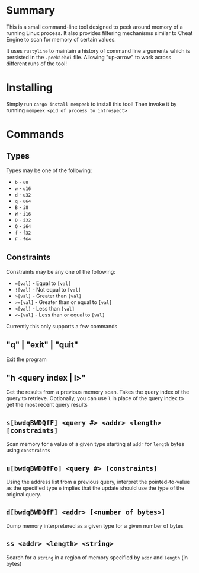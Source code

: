 # Summary

This is a small command-line tool designed to peek around memory of a running
Linux process. It also provides filtering mechanisms similar to Cheat Engine
to scan for memory of certain values.

It uses `rustyline` to maintain a history of command line arguments which is
persisted in the `.peekieboi` file. Allowing "up-arrow" to work across
different runs of the tool!

# Installing

Simply run `cargo install mempeek` to install this tool! Then invoke it by
running `mempeek <pid of process to introspect>`

# Commands

## Types

Types may be one of the following:

- `b` - `u8`
- `w` - `u16`
- `d` - `u32`
- `q` - `u64`
- `B` - `i8`
- `W` - `i16`
- `D` - `i32`
- `Q` - `i64`
- `f` - `f32`
- `F` - `f64`

## Constraints

Constraints may be any one of the following:

- `=[val]`  - Equal to `[val]`
- `![val]`  - Not equal to `[val]`
- `>[val]`  - Greater than `[val]`
- `>=[val]` - Greater than or equal to `[val]`
- `<[val]`  - Less than `[val]`
- `<=[val]` - Less than or equal to `[val]`

Currently this only supports a few commands

## "q" | "exit" | "quit"

Exit the program

## "h <query index | l>"

Get the results from a previous memory scan. Takes the query index of the query
to retrieve. Optionally, you can use `l` in place of the query index to get the
most recent query results

## `s[bwdqBWDQfF] <query #> <addr> <length> [constraints]`

Scan memory for a value of a given type starting at `addr` for `length` bytes
using `constraints`

## `u[bwdqBWDQfFo] <query #> [constraints]`

Using the address list from a previous query, interpret the pointed-to-value as
the specified type `o` implies that the update should use the type of the
original query.

## `d[bwdqBWDQfF] <addr> [<number of bytes>]`

Dump memory interpretered as a given type for a given number of bytes

## `ss <addr> <length> <string>`

Search for a `string` in a region of memory specified by `addr` and `length` (in bytes)

